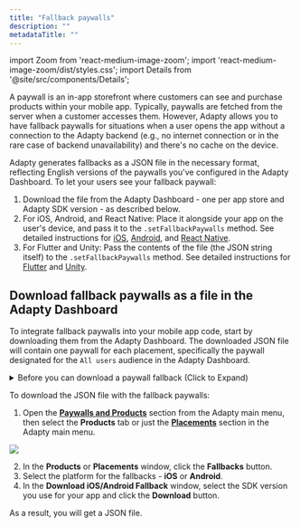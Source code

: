 ```yaml
---
title: "Fallback paywalls"
description: ""
metadataTitle: ""
---
```


import Zoom from 'react-medium-image-zoom';
import 'react-medium-image-zoom/dist/styles.css';
import Details from '@site/src/components/Details';

A paywall is an in-app storefront where customers can see and purchase products within your mobile app. Typically, paywalls are fetched from the server when a customer accesses them. However, Adapty allows you to have fallback paywalls for situations when a user opens the app without a connection to the Adapty backend (e.g., no internet connection or in the rare case of backend unavailability) and there's no cache on the device.

Adapty generates fallbacks as a JSON file in the necessary format, reflecting English versions of the paywalls you've configured in the Adapty Dashboard. To let your users see your fallback paywall:

1. Download the file from the Adapty Dashboard - one per app store and Adapty SDK version - as described below.
2. For iOS, Android, and React Native: Place it alongside your app on the user's device, and pass it to the `.setFallbackPaywalls` method. See detailed instructions for [iOS](ios-use-fallback-paywalls), [Android](android-use-fallback-paywalls), and [React Native](react-native-use-fallback-paywalls).
3. For Flutter and Unity: Pass the contents of the file (the JSON string itself) to the `.setFallbackPaywalls` method. See detailed instructions for [Flutter](flutter-use-fallback-paywalls) and [Unity](unity-use-fallback-paywalls).

## Download fallback paywalls as a file in the Adapty Dashboard

To integrate fallback paywalls into your mobile app code, start by downloading them from the Adapty Dashboard. The downloaded JSON file will contain one paywall for each placement, specifically the paywall designated for the `All users` audience in the Adapty Dashboard.

<details>
   <summary>Before you can download a paywall fallback (Click to Expand)</summary>

   1. [Create products](create-product) you want to sell
2. [Create paywall and add the products to it](create-paywall). 
3. [Create placement and add paywalls to it](create-placement). Placement is the location where the paywall will be shown.
</details>

To download the JSON file with the fallback paywalls:

1. Open the **[Paywalls and Products](https://app.adapty.io/products)** section from the Adapty main menu, then select the **Products** tab or just the **[Placements](https://app.adapty.io/placements)** section in the Adapty main menu.

   
<Zoom>
  <img src={require('./img/9c63367-placements.png').default}
  style={{
    border: '1px solid #727272', /* border width and color */
    width: '700px', /* image width */
    display: 'block', /* for alignment */
    margin: '0 auto' /* center alignment */
  }}
/>
</Zoom>



2. In the **Products** or **Placements** window, click the **Fallbacks** button. 
3. Select the platform for the fallbacks - **iOS** or **Android**.
4. In the **Download iOS/Android Fallback** window, select the SDK version you use for your app and click the **Download** button.

As a result, you will get a JSON file.